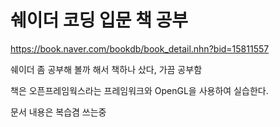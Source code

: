 # 쉐이더 코딩 입문 책 공부

https://book.naver.com/bookdb/book_detail.nhn?bid=15811557

쉐이더 좀 공부해 볼까 해서 책하나 샀다, 가끔 공부함

책은 오픈프레임웍스라는 프레임워크와 OpenGL을 사용하여 실습한다.

문서 내용은 복습겸 쓰는중